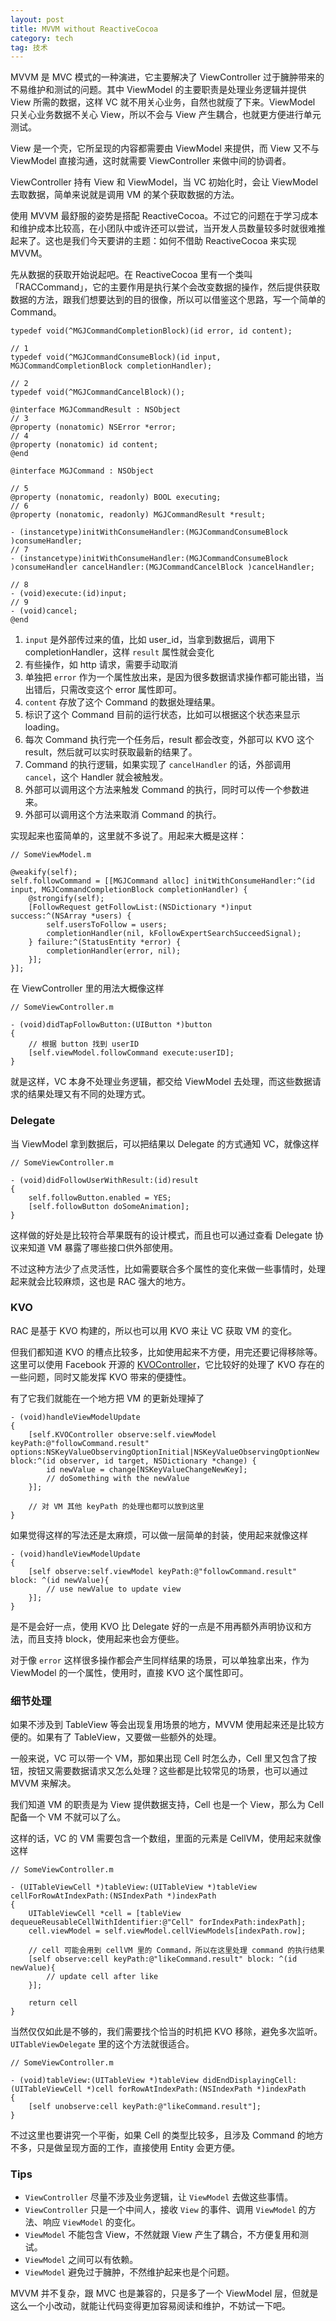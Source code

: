 ```yaml
---
layout: post
title: MVVM without ReactiveCocoa
category: tech
tag: 技术
---
```


MVVM 是 MVC 模式的一种演进，它主要解决了 ViewController 过于臃肿带来的不易维护和测试的问题。其中 ViewModel 的主要职责是处理业务逻辑并提供 View 所需的数据，这样 VC 就不用关心业务，自然也就瘦了下来。ViewModel 只关心业务数据不关心 View，所以不会与 View 产生耦合，也就更方便进行单元测试。

View 是一个壳，它所呈现的内容都需要由 ViewModel 来提供，而 View 又不与 ViewModel 直接沟通，这时就需要 ViewController 来做中间的协调者。

ViewController 持有 View 和 ViewModel，当 VC 初始化时，会让 ViewModel 去取数据，简单来说就是调用 VM 的某个获取数据的方法。

使用 MVVM 最舒服的姿势是搭配 ReactiveCocoa。不过它的问题在于学习成本和维护成本比较高，在小团队中或许还可以尝试，当开发人员数量较多时就很难推起来了。这也是我们今天要讲的主题：如何不借助 ReactiveCocoa 来实现 MVVM。

先从数据的获取开始说起吧。在 ReactiveCocoa 里有一个类叫「RACCommand」，它的主要作用是执行某个会改变数据的操作，然后提供获取数据的方法，跟我们想要达到的目的很像，所以可以借鉴这个思路，写一个简单的 Command。

```objc
typedef void(^MGJCommandCompletionBlock)(id error, id content);

// 1
typedef void(^MGJCommandConsumeBlock)(id input, MGJCommandCompletionBlock completionHandler);

// 2
typedef void(^MGJCommandCancelBlock)();

@interface MGJCommandResult : NSObject
// 3
@property (nonatomic) NSError *error;
// 4
@property (nonatomic) id content;
@end

@interface MGJCommand : NSObject

// 5
@property (nonatomic, readonly) BOOL executing;
// 6
@property (nonatomic, readonly) MGJCommandResult *result;

- (instancetype)initWithConsumeHandler:(MGJCommandConsumeBlock )consumeHandler;
// 7
- (instancetype)initWithConsumeHandler:(MGJCommandConsumeBlock )consumeHandler cancelHandler:(MGJCommandCancelBlock )cancelHandler;

// 8
- (void)execute:(id)input;
// 9
- (void)cancel;
@end
```

1. `input` 是外部传过来的值，比如 user_id，当拿到数据后，调用下 completionHandler，这样 `result` 属性就会变化
2. 有些操作，如 http 请求，需要手动取消
3. 单独把 `error` 作为一个属性放出来，是因为很多数据请求操作都可能出错，当出错后，只需改变这个 error 属性即可。
4. `content` 存放了这个 Command 的数据处理结果。
5. 标识了这个 Command 目前的运行状态，比如可以根据这个状态来显示 loading。
6. 每次 Command 执行完一个任务后，result 都会改变，外部可以 KVO 这个 result，然后就可以实时获取最新的结果了。
7. Command 的执行逻辑，如果实现了 `cancelHandler` 的话，外部调用 `cancel`，这个 Handler 就会被触发。
8. 外部可以调用这个方法来触发 Command 的执行，同时可以传一个参数进来。
9. 外部可以调用这个方法来取消 Command 的执行。

实现起来也蛮简单的，这里就不多说了。用起来大概是这样：

```objc
// SomeViewModel.m

@weakify(self);
self.followCommand = [[MGJCommand alloc] initWithConsumeHandler:^(id input, MGJCommandCompletionBlock completionHandler) {
    @strongify(self);
    [FollowRequest getFollowList:(NSDictionary *)input success:^(NSArray *users) {
        self.usersToFollow = users;
        completionHandler(nil, kFollowExpertSearchSucceedSignal);
    } failure:^(StatusEntity *error) {
        completionHandler(error, nil);
    }];
}];
```

在 ViewController 里的用法大概像这样

```objc
// SomeViewController.m

- (void)didTapFollowButton:(UIButton *)button
{
	// 根据 button 找到 userID
	[self.viewModel.followCommand execute:userID];
}
```

就是这样，VC 本身不处理业务逻辑，都交给 ViewModel 去处理，而这些数据请求的结果处理又有不同的处理方式。

### Delegate

当 ViewModel 拿到数据后，可以把结果以 Delegate 的方式通知 VC，就像这样

```objc
// SomeViewController.m

- (void)didFollowUserWithResult:(id)result
{
	self.followButton.enabled = YES;
	[self.followButton doSomeAnimation];
}
```

这样做的好处是比较符合苹果既有的设计模式，而且也可以通过查看 Delegate 协议来知道 VM 暴露了哪些接口供外部使用。

不过这种方法少了点灵活性，比如需要联合多个属性的变化来做一些事情时，处理起来就会比较麻烦，这也是 RAC 强大的地方。

### KVO

RAC 是基于 KVO 构建的，所以也可以用 KVO 来让 VC 获取 VM 的变化。

但我们都知道 KVO 的槽点比较多，比如使用起来不方便，用完还要记得移除等。这里可以使用 Facebook 开源的 [KVOController](https://github.com/facebook/KVOController)，它比较好的处理了 KVO 存在的一些问题，同时又能发挥 KVO 带来的便捷性。

有了它我们就能在一个地方把 VM 的更新处理掉了

```objc
- (void)handleViewModelUpdate
{
	[self.KVOController observe:self.viewModel keyPath:@"followCommand.result" options:NSKeyValueObservingOptionInitial|NSKeyValueObservingOptionNew block:^(id observer, id target, NSDictionary *change) {
		id newValue = change[NSKeyValueChangeNewKey];
		// doSomething with the newValue
	}];

	// 对 VM 其他 keyPath 的处理也都可以放到这里
}
```

如果觉得这样的写法还是太麻烦，可以做一层简单的封装，使用起来就像这样

```objc
- (void)handleViewModelUpdate
{
	[self observe:self.viewModel keyPath:@"followCommand.result" block: ^(id newValue){
		// use newValue to update view
	}];
}
```

是不是会好一点，使用 KVO 比 Delegate 好的一点是不用再额外声明协议和方法，而且支持 block，使用起来也会方便些。

对于像 `error` 这样很多操作都会产生同样结果的场景，可以单独拿出来，作为 ViewModel 的一个属性，使用时，直接 KVO 这个属性即可。


### 细节处理

如果不涉及到 TableView 等会出现复用场景的地方，MVVM 使用起来还是比较方便的。如果有了 TableView，又要做一些额外的处理。

一般来说，VC 可以带一个 VM，那如果出现 Cell 时怎么办，Cell 里又包含了按钮，按钮又需要数据请求又怎么处理？这些都是比较常见的场景，也可以通过 MVVM 来解决。

我们知道 VM 的职责是为 View 提供数据支持，Cell 也是一个 View，那么为 Cell 配备一个 VM
不就可以了么。

这样的话，VC 的 VM 需要包含一个数组，里面的元素是 CellVM，使用起来就像这样

```objc
// SomeViewController.m

- (UITableViewCell *)tableView:(UITableView *)tableView cellForRowAtIndexPath:(NSIndexPath *)indexPath
{
	UITableViewCell *cell = [tableView dequeueReusableCellWithIdentifier:@"Cell" forIndexPath:indexPath];
	cell.viewModel = self.viewModel.cellViewModels[indexPath.row];

	// cell 可能会用到 cellVM 里的 Command，所以在这里处理 command 的执行结果
	[self observe:cell keyPath:@"likeCommand.result" block: ^(id newValue){
		// update cell after like
	}];

	return cell
}
```

当然仅仅如此是不够的，我们需要找个恰当的时机把 KVO 移除，避免多次监听。`UITableViewDelegate` 里的这个方法就很适合。

```objc
// SomeViewController.m

- (void)tableView:(UITableView *)tableView didEndDisplayingCell:(UITableViewCell *)cell forRowAtIndexPath:(NSIndexPath *)indexPath
{
	[self unobserve:cell keyPath:@"likeCommand.result"];
}
```

不过这里也要讲究一个平衡，如果 Cell 的类型比较多，且涉及 Command 的地方不多，只是做呈现方面的工作，直接使用 Entity 会更方便。

### Tips

* `ViewController` 尽量不涉及业务逻辑，让 `ViewModel` 去做这些事情。
* `ViewController` 只是一个中间人，接收 `View` 的事件、调用 `ViewModel` 的方法、响应 `ViewModel` 的变化。
* `ViewModel` 不能包含 View，不然就跟 View 产生了耦合，不方便复用和测试。
* `ViewModel` 之间可以有依赖。
* `ViewModel` 避免过于臃肿，不然维护起来也是个问题。

MVVM 并不复杂，跟 MVC 也是兼容的，只是多了一个 ViewModel 层，但就是这么一个小改动，就能让代码变得更加容易阅读和维护，不妨试一下吧。
